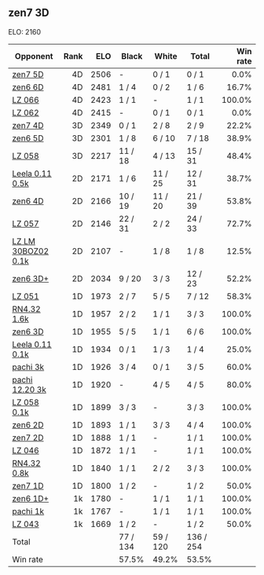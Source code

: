 ## zen7 3D ##

ELO: 2160

Opponent | Rank | ELO | Black | White | Total | Win rate
---------|-----:|----:|-------|-------|-------|-------:
[zen7 5D](zen7%205D.md) | 4D | 2506 | - | 0 / 1 | 0 / 1 | 0.0%
[zen6 6D](zen6%206D.md) | 4D | 2481 | 1 / 4 | 0 / 2 | 1 / 6 | 16.7%
[LZ 066](LZ%20066.md) | 4D | 2423 | 1 / 1 | - | 1 / 1 | 100.0%
[LZ 062](LZ%20062.md) | 4D | 2415 | - | 0 / 1 | 0 / 1 | 0.0%
[zen7 4D](zen7%204D.md) | 3D | 2349 | 0 / 1 | 2 / 8 | 2 / 9 | 22.2%
[zen6 5D](zen6%205D.md) | 3D | 2301 | 1 / 8 | 6 / 10 | 7 / 18 | 38.9%
[LZ 058](LZ%20058.md) | 3D | 2217 | 11 / 18 | 4 / 13 | 15 / 31 | 48.4%
[Leela 0.11 0.5k](Leela%200.11%200.5k.md) | 2D | 2171 | 1 / 6 | 11 / 25 | 12 / 31 | 38.7%
[zen6 4D](zen6%204D.md) | 2D | 2166 | 10 / 19 | 11 / 20 | 21 / 39 | 53.8%
[LZ 057](LZ%20057.md) | 2D | 2146 | 22 / 31 | 2 / 2 | 24 / 33 | 72.7%
[LZ LM 30BOZ02 0.1k](LZ%20LM%2030BOZ02%200.1k.md) | 2D | 2107 | - | 1 / 8 | 1 / 8 | 12.5%
[zen6 3D+](zen6%203D+.md) | 2D | 2034 | 9 / 20 | 3 / 3 | 12 / 23 | 52.2%
[LZ 051](LZ%20051.md) | 1D | 1973 | 2 / 7 | 5 / 5 | 7 / 12 | 58.3%
[RN4.32 1.6k](RN4.32%201.6k.md) | 1D | 1957 | 2 / 2 | 1 / 1 | 3 / 3 | 100.0%
[zen6 3D](zen6%203D.md) | 1D | 1955 | 5 / 5 | 1 / 1 | 6 / 6 | 100.0%
[Leela 0.11 0.1k](Leela%200.11%200.1k.md) | 1D | 1934 | 0 / 1 | 1 / 3 | 1 / 4 | 25.0%
[pachi 3k](pachi%203k.md) | 1D | 1926 | 3 / 4 | 0 / 1 | 3 / 5 | 60.0%
[pachi 12.20 3k](pachi%2012.20%203k.md) | 1D | 1920 | - | 4 / 5 | 4 / 5 | 80.0%
[LZ 058 0.1k](LZ%20058%200.1k.md) | 1D | 1899 | 3 / 3 | - | 3 / 3 | 100.0%
[zen6 2D](zen6%202D.md) | 1D | 1893 | 1 / 1 | 3 / 3 | 4 / 4 | 100.0%
[zen7 2D](zen7%202D.md) | 1D | 1888 | 1 / 1 | - | 1 / 1 | 100.0%
[LZ 046](LZ%20046.md) | 1D | 1872 | 1 / 1 | - | 1 / 1 | 100.0%
[RN4.32 0.8k](RN4.32%200.8k.md) | 1D | 1840 | 1 / 1 | 2 / 2 | 3 / 3 | 100.0%
[zen7 1D](zen7%201D.md) | 1D | 1800 | 1 / 2 | - | 1 / 2 | 50.0%
[zen6 1D+](zen6%201D+.md) | 1k | 1780 | - | 1 / 1 | 1 / 1 | 100.0%
[pachi 1k](pachi%201k.md) | 1k | 1767 | - | 1 / 1 | 1 / 1 | 100.0%
[LZ 043](LZ%20043.md) | 1k | 1669 | 1 / 2 | - | 1 / 2 | 50.0%
Total | | | 77 / 134 | 59 / 120 | 136 / 254 | 
Win rate| | | 57.5% | 49.2% | 53.5% | 
